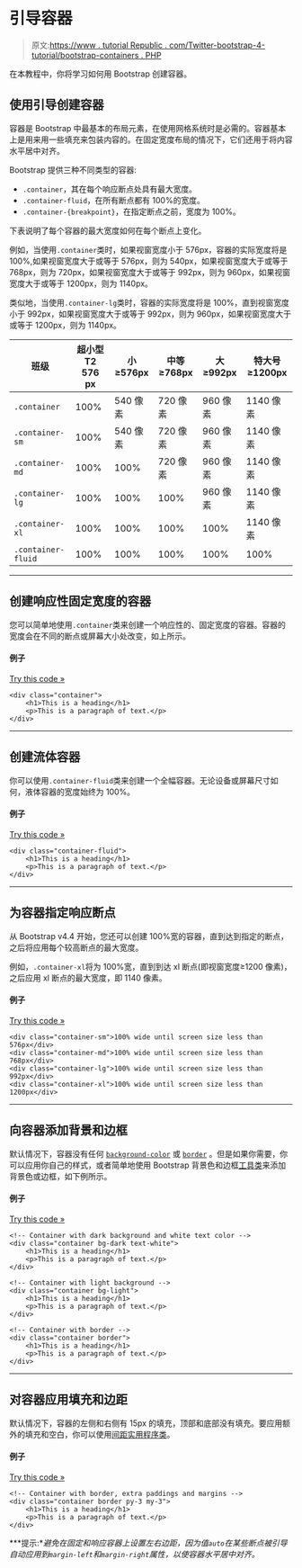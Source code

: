 # 引导容器

> 原文:[https://www . tutorial Republic . com/Twitter-bootstrap-4-tutorial/bootstrap-containers . PHP](https://www.tutorialrepublic.com/twitter-bootstrap-4-tutorial/bootstrap-containers.php)

在本教程中，你将学习如何用 Bootstrap 创建容器。

## 使用引导创建容器

容器是 Bootstrap 中最基本的布局元素，在使用网格系统时是必需的。容器基本上是用来用一些填充来包装内容的。在固定宽度布局的情况下，它们还用于将内容水平居中对齐。

Bootstrap 提供三种不同类型的容器:

*   `.container`，其在每个响应断点处具有最大宽度。
*   `.container-fluid`，在所有断点都有 100%的宽度。
*   `.container-{breakpoint}`，在指定断点之前，宽度为 100%。

下表说明了每个容器的最大宽度如何在每个断点上变化。

例如，当使用`.container`类时，如果视窗宽度小于 576px，容器的实际宽度将是 100%,如果视窗宽度大于或等于 576px，则为 540px，如果视窗宽度大于或等于 768px，则为 720px，如果视窗宽度大于或等于 992px，则为 960px，如果视窗宽度大于或等于 1200px，则为 1140px。

类似地，当使用`.container-lg`类时，容器的实际宽度将是 100%，直到视窗宽度小于 992px，如果视窗宽度大于或等于 992px，则为 960px，如果视窗宽度大于或等于 1200px，则为 1140px。

| 班级 | 超小型T2 576 px | 小≥576px | 中等≥768px | 大≥992px | 特大号≥1200px |
| --- | --- | --- | --- | --- | --- |
| `.container` | 100% | 540 像素 | 720 像素 | 960 像素 | 1140 像素 |
| `.container-sm` | 100% | 540 像素 | 720 像素 | 960 像素 | 1140 像素 |
| `.container-md` | 100% | 100% | 720 像素 | 960 像素 | 1140 像素 |
| `.container-lg` | 100% | 100% | 100% | 960 像素 | 1140 像素 |
| `.container-xl` | 100% | 100% | 100% | 100% | 1140 像素 |
| `.container-fluid` | 100% | 100% | 100% | 100% | 100% |

* * *

## 创建响应性固定宽度的容器

您可以简单地使用`.container`类来创建一个响应性的、固定宽度的容器。容器的宽度会在不同的断点或屏幕大小处改变，如上所示。

#### 例子

[Try this code »](../codelab.php?topic=bootstrap-4&file=responsive-fixed-width-container "Try this code using online Editor")

```
<div class="container">
    <h1>This is a heading</h1>
    <p>This is a paragraph of text.</p>
</div>
```

* * *

## 创建流体容器

你可以使用`.container-fluid`类来创建一个全幅容器。无论设备或屏幕尺寸如何，液体容器的宽度始终为 100%。

#### 例子

[Try this code »](../codelab.php?topic=bootstrap-4&file=fluid-container "Try this code using online Editor")

```
<div class="container-fluid">
    <h1>This is a heading</h1>
    <p>This is a paragraph of text.</p>
</div>
```

* * *

## 为容器指定响应断点

从 Bootstrap v4.4 开始，您还可以创建 100%宽的容器，直到达到指定的断点，之后将应用每个较高断点的最大宽度。

例如，`.container-xl`将为 100%宽，直到到达 xl 断点(即视窗宽度≥1200 像素)，之后应用 xl 断点的最大宽度，即 1140 像素。

#### 例子

[Try this code »](../codelab.php?topic=bootstrap-4&file=specify-responsive-breakpoints-for-containers "Try this code using online Editor")

```
<div class="container-sm">100% wide until screen size less than 576px</div>
<div class="container-md">100% wide until screen size less than 768px</div>
<div class="container-lg">100% wide until screen size less than 992px</div>
<div class="container-xl">100% wide until screen size less than 1200px</div>
```

* * *

## 向容器添加背景和边框

默认情况下，容器没有任何 [`background-color`](/css-reference/css-background-color-property.php) 或 [`border`](/css-reference/css-color-property.php) 。但是如果你需要，你可以应用你自己的样式，或者简单地使用 Bootstrap 背景色和边框[工具类](bootstrap-helper-classes.php)来添加背景色或边框，如下例所示。

#### 例子

[Try this code »](../codelab.php?topic=bootstrap-4&file=set-background-and-borders-for-containers "Try this code using online Editor")

```
<!-- Container with dark background and white text color -->
<div class="container bg-dark text-white">
    <h1>This is a heading</h1>
    <p>This is a paragraph of text.</p>
</div>

<!-- Container with light background -->
<div class="container bg-light">
    <h1>This is a heading</h1>
    <p>This is a paragraph of text.</p>
</div>

<!-- Container with border -->
<div class="container border">
    <h1>This is a heading</h1>
    <p>This is a paragraph of text.</p>
</div>
```

* * *

## 对容器应用填充和边距

默认情况下，容器的左侧和右侧有 15px 的填充，顶部和底部没有填充。要应用额外的填充和空白，你可以使用[间距实用程序类](bootstrap-helper-classes.php)。

#### 例子

[Try this code »](../codelab.php?topic=bootstrap-4&file=set-paddings-and-margins-for-containers "Try this code using online Editor")

```
<!-- Container with border, extra paddings and margins -->
<div class="container border py-3 my-3">
    <h1>This is a heading</h1>
    <p>This is a paragraph of text.</p>
</div>
```

 ***提示:**避免在固定和响应容器上设置左右边距，因为值`auto`在某些断点被引导自动应用到`margin-left`和`margin-right`属性，以使容器水平居中对齐。*